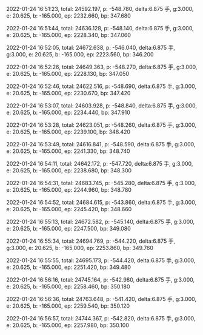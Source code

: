2022-01-24 16:51:23, total: 24592.197, p: -548.780, delta:6.875 手, g:3.000, e: 20.625, b: -165.000, ep: 2232.660, bp: 347.680

2022-01-24 16:51:44, total: 24636.128, p: -548.140, delta:6.875 手, g:3.000, e: 20.625, b: -165.000, ep: 2228.340, bp: 347.060

2022-01-24 16:52:05, total: 24672.638, p: -546.040, delta:6.875 手, g:3.000, e: 20.625, b: -165.000, ep: 2223.560, bp: 346.200

2022-01-24 16:52:26, total: 24649.363, p: -548.270, delta:6.875 手, g:3.000, e: 20.625, b: -165.000, ep: 2228.130, bp: 347.050

2022-01-24 16:52:46, total: 24622.516, p: -548.690, delta:6.875 手, g:3.000, e: 20.625, b: -165.000, ep: 2230.670, bp: 347.420

2022-01-24 16:53:07, total: 24603.928, p: -548.840, delta:6.875 手, g:3.000, e: 20.625, b: -165.000, ep: 2234.440, bp: 347.910

2022-01-24 16:53:28, total: 24623.051, p: -548.260, delta:6.875 手, g:3.000, e: 20.625, b: -165.000, ep: 2239.100, bp: 348.420

2022-01-24 16:53:49, total: 24616.841, p: -548.590, delta:6.875 手, g:3.000, e: 20.625, b: -165.000, ep: 2241.330, bp: 348.740

2022-01-24 16:54:11, total: 24642.172, p: -547.720, delta:6.875 手, g:3.000, e: 20.625, b: -165.000, ep: 2238.680, bp: 348.300

2022-01-24 16:54:31, total: 24683.745, p: -545.280, delta:6.875 手, g:3.000, e: 20.625, b: -165.000, ep: 2244.960, bp: 348.780

2022-01-24 16:54:52, total: 24684.615, p: -543.860, delta:6.875 手, g:3.000, e: 20.625, b: -165.000, ep: 2245.420, bp: 348.660

2022-01-24 16:55:13, total: 24672.582, p: -545.140, delta:6.875 手, g:3.000, e: 20.625, b: -165.000, ep: 2247.500, bp: 349.080

2022-01-24 16:55:34, total: 24694.769, p: -544.220, delta:6.875 手, g:3.000, e: 20.625, b: -165.000, ep: 2253.860, bp: 349.760

2022-01-24 16:55:55, total: 24695.173, p: -544.420, delta:6.875 手, g:3.000, e: 20.625, b: -165.000, ep: 2251.420, bp: 349.480

2022-01-24 16:56:16, total: 24745.164, p: -542.980, delta:6.875 手, g:3.000, e: 20.625, b: -165.000, ep: 2258.460, bp: 350.180

2022-01-24 16:56:36, total: 24763.648, p: -541.420, delta:6.875 手, g:3.000, e: 20.625, b: -165.000, ep: 2259.540, bp: 350.120

2022-01-24 16:56:57, total: 24744.367, p: -542.820, delta:6.875 手, g:3.000, e: 20.625, b: -165.000, ep: 2257.980, bp: 350.100